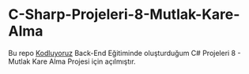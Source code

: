 ﻿# C-Sharp-Projeleri-8-Mutlak-Kare-Alma
 Bu repo [Kodluyoruz](https://www.kodluyoruz.org) Back-End Eğitiminde oluşturduğum C# Projeleri 8 - Mutlak Kare Alma Projesi için açılmıştır. 
